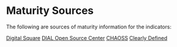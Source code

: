 # Maturity Sources

The following are sources of maturity information for the indicators:

[Digital Square](https://wiki.digitalsquare.io/index.php/What_are_Global_Goods#Maturity_Model)
[DIAL Open Source Center](https://www.osc.dial.community/maturity-model.html)
[CHAOSS](https://chaoss.community/metrics/)
[Clearly Defined](https://clearlydefined.io/about)